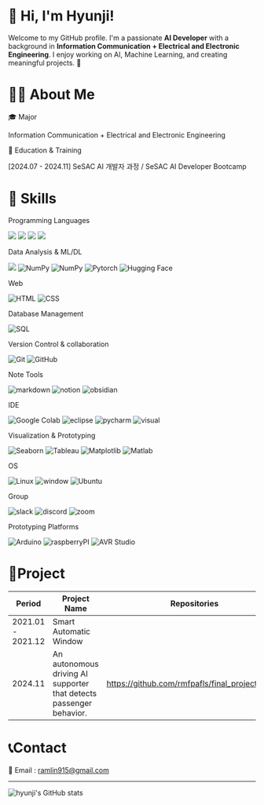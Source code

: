 # 👋 Hi, I'm Hyunji! 

Welcome to my GitHub profile. I'm a passionate **AI Developer** with a background in **Information Communication + Electrical and Electronic Engineering**. I enjoy working on AI, Machine Learning, and creating meaningful projects. 🚀


# 👩‍💻 About Me
🎓 Major

Information Communication + Electrical and Electronic Engineering

📖 Education & Training 

[2024.07 - 2024.11] SeSAC AI 개발자 과정 / SeSAC AI Developer Bootcamp


# 🚀 Skills

Programming Languages  

<img src="https://img.shields.io/badge/Python-3776AB?style=for-the-badge&logo=python&logoColor=white"> <img src="https://img.shields.io/badge/java-007396?style=for-the-badge&logo=java&logoColor=white"> <img src="https://img.shields.io/badge/C-A8B9CC?style=for-the-badge&logo=C&logoColor=white"> <img src="https://img.shields.io/badge/SQL-4169E1?style=for-the-badge&logo=SQL&logoColor=white">

Data Analysis & ML/DL

<img src="https://img.shields.io/badge/Pandas-150458?style=for-the-badge&logo=Pandas&logoColor=white"> ![NumPy](https://img.shields.io/badge/-NumPy-013243?style=for-the-badge&logo=numpy&logoColor=white) ![NumPy](https://img.shields.io/badge/Scikit_learn-F7931E?style=for-the-badge&logo=scikit-learn&logoColor=white) ![Pytorch](https://img.shields.io/badge/PyTorch-EE4C2C?style=for-the-badge&logo=pytorch&logoColor=white) ![Hugging Face](https://img.shields.io/badge/-Hugging%20Face-FECE52?style=for-the-badge&logo=huggingface&logoColor=black)

Web

![HTML](https://img.shields.io/badge/HTML-239120?style=for-the-badge&logo=html5&logoColor=white) ![CSS](https://img.shields.io/badge/CSS-1572B6?&style=for-the-badge&logo=css3&logoColor=white)

Database Management  

![SQL](https://img.shields.io/badge/MySQL-00000F?style=for-the-badge&logo=mysql&logoColor=white)  

Version Control & collaboration

![Git](https://img.shields.io/badge/Git-F05032?style=for-the-badge&logo=Git&logoColor=white) ![GitHub](https://img.shields.io/badge/-GitHub-181717?style=for-the-badge&logo=github&logoColor=white)  

Note Tools

![markdown](https://img.shields.io/badge/Markdown-000000?style=for-the-badge&logo=markdown&logoColor=white) ![notion](https://img.shields.io/badge/Notion-000000?style=for-the-badge&logo=notion&logoColor=white) ![obsidian](https://img.shields.io/badge/obsidian-7C3AED?style=for-the-badge&logo=obsidian&logoColor=white)

IDE

![Google Colab](https://img.shields.io/badge/-Google%20Colab-F9AB00?style=for-the-badge&logo=googlecolab&logoColor=white) ![eclipse](https://img.shields.io/badge/Eclipse-2C2255?style=for-the-badge&logo=eclipse&logoColor=white) ![pycharm](https://img.shields.io/badge/PyCharm-000000.svg?&style=for-the-badge&logo=PyCharm&logoColor=white) ![visual](https://img.shields.io/badge/Visual_Studio_Code-0078D4?style=for-the-badge&logo=visual%20studio%20code&logoColor=white)

Visualization & Prototyping  

![Seaborn](https://img.shields.io/badge/-Seaborn-4C89FE?style=for-the-badge&logo=seaborn&logoColor=white) ![Tableau](https://img.shields.io/badge/Tableau-005A9C?style=for-the-badge&logo=tableau&logoColor=white) ![Matplotlib](https://img.shields.io/badge/-Matplotlib-11557C?style=for-the-badge&logo=plotly&logoColor=white) ![Matlab](https://img.shields.io/badge/-Matlab-C04C0B?style=for-the-badge&logo=&logoColor=white)

OS

 ![Linux](https://img.shields.io/badge/-Linux-FCC624?style=for-the-badge&logo=linux&logoColor=black) ![window](https://img.shields.io/badge/Windows-0078D6?style=for-the-badge&logo=windows&logoColor=white) ![Ubuntu](https://img.shields.io/badge/Ubuntu-E95420?style=for-the-badge&logo=ubuntu&logoColor=white)

Group

![slack](https://img.shields.io/badge/Slack-4A154B?style=for-the-badge&logo=slack&logoColor=white) ![discord](https://img.shields.io/badge/Discord-7289DA?style=for-the-badge&logo=discord&logoColor=white) ![zoom](https://img.shields.io/badge/Zoom-2D8CFF?style=for-the-badge&logo=zoom&logoColor=white) 

Prototyping Platforms

![Arduino](https://img.shields.io/badge/Arduino-00979D?style=for-the-badge&logo=Arduino&logoColor=white) ![raspberryPI](https://img.shields.io/badge/Raspberry%20Pi-A22846?style=for-the-badge&logo=Raspberry%20Pi&logoColor=white) ![AVR Studio](https://img.shields.io/badge/Atmel_Studio-EF2625?style=for-the-badge&%20Pi&logoColor=white)


# 📜Project

| Period            | Project Name                                                        | Repositories                                    |
| ----------------- | ------------------------------------------------------------------- | ----------------------------------------------- |
| 2021.01 - 2021.12 | Smart Automatic Window                                              |                                                 |
| 2024.11           | An autonomous driving AI supporter that detects passenger behavior. | https://github.com/rmfpafls/final_project_sesac |


# 📞Contact

📧 Email : ramlin915@gmail.com

-----
![hyunji's GitHub stats](https://github-readme-stats.vercel.app/api?username=rmfpafls&theme=gotham&show_icons=true)
